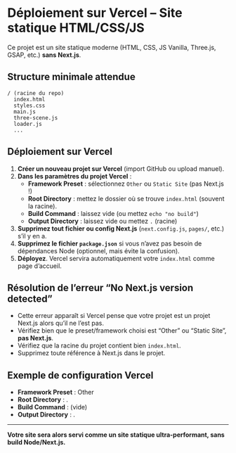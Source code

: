# Déploiement sur Vercel – Site statique HTML/CSS/JS

Ce projet est un site statique moderne (HTML, CSS, JS Vanilla, Three.js, GSAP, etc.) **sans Next.js**.

## Structure minimale attendue

```
/ (racine du repo)
  index.html
  styles.css
  main.js
  three-scene.js
  loader.js
  ...
```

## Déploiement sur Vercel

1. **Créer un nouveau projet sur Vercel** (import GitHub ou upload manuel).
2. **Dans les paramètres du projet Vercel** :
   - **Framework Preset** : sélectionnez `Other` ou `Static Site` (pas Next.js !)
   - **Root Directory** : mettez le dossier où se trouve `index.html` (souvent la racine).
   - **Build Command** : laissez vide (ou mettez `echo "no build"`)
   - **Output Directory** : laissez vide ou mettez `.` (racine)
3. **Supprimez tout fichier ou config Next.js** (`next.config.js`, `pages/`, etc.) s’il y en a.
4. **Supprimez le fichier `package.json`** si vous n’avez pas besoin de dépendances Node (optionnel, mais évite la confusion).
5. **Déployez**. Vercel servira automatiquement votre `index.html` comme page d’accueil.

## Résolution de l’erreur “No Next.js version detected”

- Cette erreur apparaît si Vercel pense que votre projet est un projet Next.js alors qu’il ne l’est pas.
- Vérifiez bien que le preset/framework choisi est “Other” ou “Static Site”, **pas Next.js**.
- Vérifiez que la racine du projet contient bien `index.html`.
- Supprimez toute référence à Next.js dans le projet.

## Exemple de configuration Vercel

- **Framework Preset** : Other
- **Root Directory** : .
- **Build Command** : (vide)
- **Output Directory** : .

---

**Votre site sera alors servi comme un site statique ultra-performant, sans build Node/Next.js.** 